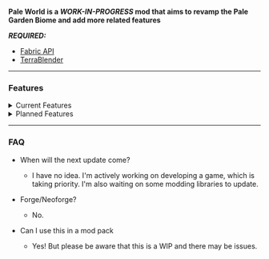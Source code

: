 **Pale World is a _WORK-IN-PROGRESS_ mod that aims to revamp the Pale Garden Biome and add more related features**


**_REQUIRED:_**
* [Fabric API](https://modrinth.com/mod/fabric-api)
* [TerraBlender](https://modrinth.com/mod/terrablender)

----------------------------
### Features

<details>
<summary>Current Features</summary>

* Blocks & Items
 
* Pale Biome Variants

</details>


<details>
<summary>Planned Features</summary>
  
* Biome Generation Tweaks

* VFX

* SFX

* More mobs

* More Blocks

* Structures

* Dimension (?)
</details>

----------

### FAQ

* When will the next update come?
  * I have no idea. I'm actively working on developing a game, which is taking priority. I'm also waiting on some modding libraries to update.

  
* Forge/Neoforge?
  * No.


* Can I use this in a mod pack
  * Yes! But please be aware that this is a WIP and there may be issues.
